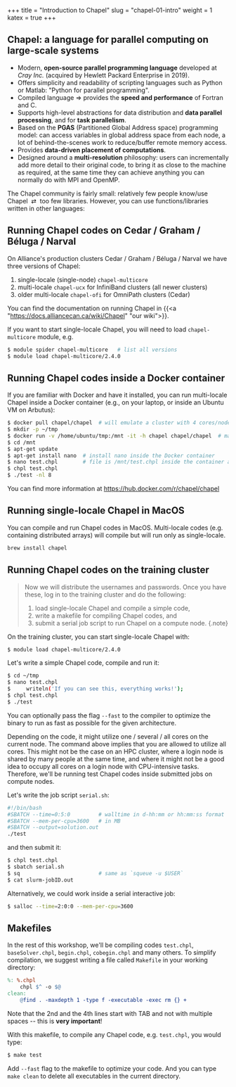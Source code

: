 +++
title = "Introduction to Chapel"
slug = "chapel-01-intro"
weight = 1
katex = true
+++

<!-- as productive as Python -->
<!-- as fast as Fortran -->
<!-- as portable as C -->
<!-- as scalabale as MPI -->
<!-- as fun as your favourite programming language -->

<!-- - lower-level task parallelism: create one task to do this, another task to do this -->
<!-- - higher-level data parallelism: for all elements in my array, distribute them this way -->

<!-- - library of standard domain maps provided by chapel -->
<!-- - users can write their own domain maps -->

## Chapel: a language for parallel computing on large-scale systems

- Modern, **open-source parallel programming language** developed at _Cray Inc._ (acquired by Hewlett Packard
  Enterprise in 2019).
- Offers simplicity and readability of scripting languages such as Python or Matlab: "Python for parallel
  programming".
- Compiled language $\Rightarrow$ provides the **speed and performance** of Fortran and C.
- Supports high-level abstractions for data distribution and **data parallel processing**, and for **task
  parallelism**.
- Based on the **PGAS** (Partitioned Global Address space) programming model: can access variables in global
  address space from each node, a lot of behind-the-scenes work to reduce/buffer remote memory access.
- Provides **data-driven placement of computations**.
  <!-- - allow users to express parallel computations in a natural, almost intuitive, manner -->
- Designed around a **multi-resolution** philosophy: users can incrementally add more detail to their original
  code, to bring it as close to the machine as required, at the same time they can achieve anything you can
  normally do with MPI and OpenMP.




<!-- - has its source code stored in text files with the extension `.chpl` -->

The Chapel community is fairly small: relatively few people know/use Chapel &nbsp;⇄&nbsp; too few
libraries. However, you can use functions/libraries written in other languages:

<!-- 1. Direct calls will always be serial. -->
<!-- 1. High-level Chapel parallel libraries can use C/F90/etc libraries underneath. -->
<!-- 1. A slowly growing base of parallel Chapel libraries. -->

<!-- {{< figure src="/img/threeParts.png" width=800px >}} -->

<!-- You can find the slides [here](../../files/chapel.pdf). -->

<!-- {{<note>}} In "Task parallelism" we will try to go as far as we can today, and we will resume on Day 2 where -->
<!-- we left off. {{</note>}} -->

<!-- {{<note>}} Try to do all exercises in the lessons. The solutions are linked from the course's front page: -->
<!-- please try not to look at them while working on the problems. {{</note>}} -->

## Running Chapel codes on Cedar / Graham / Béluga / Narval

On Alliance's production clusters Cedar / Graham / Béluga / Narval we have three versions of Chapel:

1. single-locale (single-node) `chapel-multicore`
2. multi-locale `chapel-ucx` for InfiniBand clusters (all newer clusters)
3. older multi-locale `chapel-ofi` for OmniPath clusters (Cedar)

You can find the documentation on running Chapel
in {{<a "https://docs.alliancecan.ca/wiki/Chapel" "our wiki">}}.

If you want to start single-locale Chapel, you will need to load `chapel-multicore` module, e.g.

```sh
$ module spider chapel-multicore   # list all versions
$ module load chapel-multicore/2.4.0
```

<!-- Since multi-locale Chapel includes a parallel launcher for the right interconnect type, there is no single -->
<!-- Chapel module for all cluster architectures. -->

## Running Chapel codes inside a Docker container

If you are familiar with Docker and have it installed, you can run multi-locale Chapel inside a Docker
container (e.g., on your laptop, or inside an Ubuntu VM on Arbutus):

```sh
$ docker pull chapel/chapel  # will emulate a cluster with 4 cores/node
$ mkdir -p ~/tmp
$ docker run -v /home/ubuntu/tmp:/mnt -it -h chapel chapel/chapel  # map host's ~/tmp to container's /mnt
$ cd /mnt
$ apt-get update
$ apt-get install nano  # install nano inside the Docker container
$ nano test.chpl        # file is /mnt/test.chpl inside the container and ~ubuntu/tmp/test.chpl on the host VM
$ chpl test.chpl
$ ./test -nl 8
```

You can find more information at https://hub.docker.com/r/chapel/chapel

## Running single-locale Chapel in MacOS

You can compile and run Chapel codes in MacOS. Multi-locale codes (e.g. containing distributed arrays) will
compile but will run only as single-locale.

```sh
brew install chapel
```

## Running Chapel codes on the training cluster

> Now we will distribute the usernames and passwords. Once you have these, log in to the training
> cluster and do the following:
> 1. load single-locale Chapel and compile a simple code,
> 2. write a makefile for compiling Chapel codes, and
> 3. submit a serial job script to run Chapel on a compute node.
{.note}

<!-- Depending on where our training cluster is deployed, its Chapel setup might (or not) be different from the -->
<!-- production clusters. -->

On the training cluster, you can start single-locale Chapel with:

<!-- ```sh -->
<!-- $ module load arch/avx2 gcc/9.3.0 chapel-multicore -->
<!-- ``` -->

```sh
$ module load chapel-multicore/2.4.0
```

<!-- or -->
<!-- ```sh -->
<!-- source /project/def-sponsor00/shared/syncHPC/startSingleLocale.sh -->
<!-- ``` -->

Let's write a simple Chapel code, compile and run it:

```sh
$ cd ~/tmp
$ nano test.chpl
$     writeln('If you can see this, everything works!');
$ chpl test.chpl
$ ./test
```

You can optionally pass the flag `--fast` to the compiler to optimize the binary to run as fast as possible
for the given architecture.

<!-- Chapel was designed from scratch as a new programming language. It is an imperative language with its own
-->
<!-- syntax (with elements similar to C) that we must know before introducing the parallel programming -->
<!-- concepts. -->

<!-- In this lesson we will learn the basic elements and syntax of the language; then we will study **_task -->
<!-- parallelism_**, the first level of parallelism in Chapel, and finally we will use parallel data -->
<!-- structures and **_data parallelism_**, which is the higher level of abstraction, in parallel programming, -->
<!-- offered by Chapel. -->

Depending on the code, it might utilize one / several / all cores on the current node. The command above
implies that you are allowed to utilize all cores. This might not be the case on an HPC cluster, where a login
node is shared by many people at the same time, and where it might not be a good idea to occupy all cores on a
login node with CPU-intensive tasks. Therefore, we'll be running test Chapel codes inside submitted jobs on
compute nodes.

Let's write the job script `serial.sh`:

```sh
#!/bin/bash
#SBATCH --time=0:5:0         # walltime in d-hh:mm or hh:mm:ss format
#SBATCH --mem-per-cpu=3600   # in MB
#SBATCH --output=solution.out
./test
```

and then submit it:

```sh
$ chpl test.chpl
$ sbatch serial.sh
$ sq                         # same as `squeue -u $USER`
$ cat slurm-jobID.out
```

Alternatively, we could work inside a serial interactive job:

```sh
$ salloc --time=2:0:0 --mem-per-cpu=3600
```

<!-- Note that on the training cluster we have: -->

<!-- - the login node with 16 "p"-type cores and 32GB memory, -->
<!-- - 8 compute nodes with 16 "c"-type cores and 60GB memory each, for the total of 128 cores. -->

<!-- {{<note>}} -->
<!-- Even though each node effectively has 3GB of memory, we highly recommend to use `--mem-per-cpu=1000` (and -->
<!-- not more) throughout this workshop. Some memory is being used for the operating system, drivers, system -->
<!-- utilities, MPI buffers and the like. Unfortunately, unlike the production clusters, the training cluster does -->
<!-- not have safeguards when its nodes run out of memory, shutting down some system utilities and leading to -->
<!-- inability to run parallel jobs. The cluster will rebuild itself within few hours, but unfortunately asking for -->
<!-- too much memory might leave it unable to run parallel jobs during the workshop. -->
<!-- {{</note>}} -->

## Makefiles

In the rest of this workshop, we'll be compiling codes `test.chpl`, `baseSolver.chpl`, `begin.chpl`,
`cobegin.chpl` and many others. To simplify compilation, we suggest writing a file called `Makefile` in your
working directory:

```makefile
%: %.chpl
	chpl $^ -o $@
clean:
	@find . -maxdepth 1 -type f -executable -exec rm {} +
```

Note that the 2nd and the 4th lines start with TAB and not with multiple spaces -- this is **very important**!

With this makefile, to compile any Chapel code, e.g. `test.chpl`, you would type:

```sh
$ make test
```

Add `--fast` flag to the makefile to optimize your code. And you can type `make clean` to delete all
executables in the current directory.
